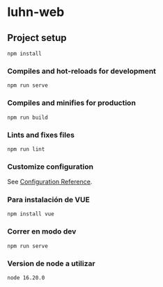 # luhn-web

## Project setup
```
npm install
```

### Compiles and hot-reloads for development
```
npm run serve
```

### Compiles and minifies for production
```
npm run build
```

### Lints and fixes files
```
npm run lint
```

### Customize configuration
See [Configuration Reference](https://cli.vuejs.org/config/).

### Para instalación de VUE
```
npm install vue
```

### Correr en modo dev
```
npm run serve
```

### Version de node a utilizar
```
node 16.20.0
```